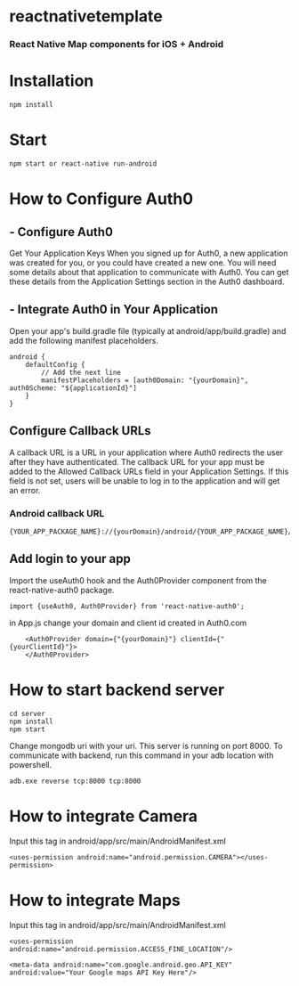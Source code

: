 # reactnativetemplate
### React Native Map components for iOS + Android
# Installation
```console
npm install  
```
# Start
```console
npm start or react-native run-android
```
# How to Configure Auth0
## - Configure Auth0
Get Your Application Keys
When you signed up for Auth0, a new application was created for you, or you could have created a new one. You will need some details about that application to communicate with Auth0. You can get these details from the Application Settings section in the Auth0 dashboard.

## - Integrate Auth0 in Your Application
Open your app's build.gradle file (typically at android/app/build.gradle) and add the following manifest placeholders.
```
android {
    defaultConfig {
        // Add the next line
        manifestPlaceholders = [auth0Domain: "{yourDomain}", auth0Scheme: "${applicationId}"]
    }
}
```


## Configure Callback URLs
A callback URL is a URL in your application where Auth0 redirects the user after they have authenticated. The callback URL for your app must be added to the Allowed Callback URLs field in your Application Settings. If this field is not set, users will be unable to log in to the application and will get an error.

### Android callback URL
```
{YOUR_APP_PACKAGE_NAME}://{yourDomain}/android/{YOUR_APP_PACKAGE_NAME}/callback
```

## Add login to your app
Import the useAuth0 hook and the Auth0Provider component from the react-native-auth0 package.

```
import {useAuth0, Auth0Provider} from 'react-native-auth0';
```
in App.js change your domain and client id created in Auth0.com

```
    <Auth0Provider domain={"{yourDomain}"} clientId={"{yourClientId}"}>
    </Auth0Provider>
```

# How to start backend server
```
cd server
npm install
npm start
```
Change mongodb uri with your uri. This server is running on port 8000.
To communicate with backend, run this command in your adb location with powershell.
```
adb.exe reverse tcp:8000 tcp:8000
```
# How to integrate Camera
Input this tag in android/app/src/main/AndroidManifest.xml
```
<uses-permission android:name="android.permission.CAMERA"></uses-permission>
```

# How to integrate Maps
Input this tag in android/app/src/main/AndroidManifest.xml
```
<uses-permission android:name="android.permission.ACCESS_FINE_LOCATION"/>

<meta-data android:name="com.google.android.geo.API_KEY" android:value="Your Google maps API Key Here"/>
```
